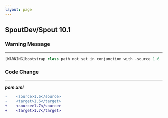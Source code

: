 ```yaml
---
layout: page
---
```

## SpoutDev/Spout  10.1

### Warning Message

---------------------

```java
[WARNING]bootstrap class path not set in conjunction with -source 1.6

```

### Code Change

---------------------

***pom.xml***

```diff
-    <source>1.6</source>
-    <target>1.6</target>
+    <source>1.7</source>
+    <target>1.7</target>
```